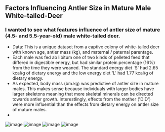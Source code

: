 ## Factors Influencing Antler Size in Mature Male White-tailed-Deer
### I wanted to see what features influence of antler size of mature (4.5- and 5.5-year-old) male white-tailed deer.
* Data: This is a unique dataset from a captive colony of white-tailed deer with known age, antler mass (kg), and maternal / paternal parentage.
* Each male was fed ab libitum one of two kinds of pelleted feed that differed in digestible energy, but had similar protein percentage (16%) from the time they were weaned. The standard energy diet 'S' had 2.65 kcal/g of dietary energy and the low energy diet 'L' had 1.77 kcal/g of dietary energy.
* As expected, body mass (bm.kg) was predictive of antler size in mature males. This makes sense because individuals with larger bodies have larger skeletons meaning that more skeletal minerals can be directed towards antler growth. Interestlingly, effects from the mother ('DID') were more influential than the effects from dietary energy on antler size of mature males.
* 
![image](https://user-images.githubusercontent.com/95881308/173463486-fd224634-b39a-4310-84f6-96722dc49cfa.png)
![image](https://user-images.githubusercontent.com/95881308/173463463-04dca0ff-c298-474e-bf0c-6f5299ce0b44.png)
![image](https://user-images.githubusercontent.com/95881308/173463470-03f7a38f-1111-49f5-9b65-e6bae308aa2e.png)
![image](https://user-images.githubusercontent.com/95881308/173463473-ed820dfa-4c8c-453b-a128-f246c1e5af00.png)


